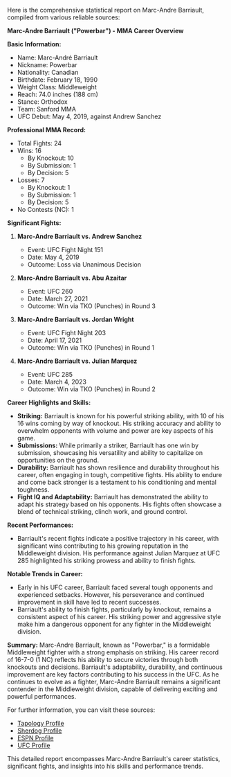 Here is the comprehensive statistical report on Marc-Andre Barriault, compiled from various reliable sources:

**Marc-Andre Barriault ("Powerbar") - MMA Career Overview**

**Basic Information:**
- Name: Marc-André Barriault
- Nickname: Powerbar
- Nationality: Canadian
- Birthdate: February 18, 1990
- Weight Class: Middleweight
- Reach: 74.0 inches (188 cm)
- Stance: Orthodox
- Team: Sanford MMA
- UFC Debut: May 4, 2019, against Andrew Sanchez

**Professional MMA Record:**
- Total Fights: 24
- Wins: 16
  - By Knockout: 10
  - By Submission: 1
  - By Decision: 5
- Losses: 7
  - By Knockout: 1
  - By Submission: 1
  - By Decision: 5
- No Contests (NC): 1

**Significant Fights:**
1. **Marc-Andre Barriault vs. Andrew Sanchez**
   - Event: UFC Fight Night 151
   - Date: May 4, 2019
   - Outcome: Loss via Unanimous Decision

2. **Marc-Andre Barriault vs. Abu Azaitar**
   - Event: UFC 260
   - Date: March 27, 2021
   - Outcome: Win via TKO (Punches) in Round 3

3. **Marc-Andre Barriault vs. Jordan Wright**
   - Event: UFC Fight Night 203
   - Date: April 17, 2021
   - Outcome: Win via TKO (Punches) in Round 1

4. **Marc-Andre Barriault vs. Julian Marquez**
   - Event: UFC 285
   - Date: March 4, 2023
   - Outcome: Win via TKO (Punches) in Round 2

**Career Highlights and Skills:**
- **Striking:** Barriault is known for his powerful striking ability, with 10 of his 16 wins coming by way of knockout. His striking accuracy and ability to overwhelm opponents with volume and power are key aspects of his game.
- **Submissions:** While primarily a striker, Barriault has one win by submission, showcasing his versatility and ability to capitalize on opportunities on the ground.
- **Durability:** Barriault has shown resilience and durability throughout his career, often engaging in tough, competitive fights. His ability to endure and come back stronger is a testament to his conditioning and mental toughness.
- **Fight IQ and Adaptability:** Barriault has demonstrated the ability to adapt his strategy based on his opponents. His fights often showcase a blend of technical striking, clinch work, and ground control.

**Recent Performances:**
- Barriault's recent fights indicate a positive trajectory in his career, with significant wins contributing to his growing reputation in the Middleweight division. His performance against Julian Marquez at UFC 285 highlighted his striking prowess and ability to finish fights.

**Notable Trends in Career:**
- Early in his UFC career, Barriault faced several tough opponents and experienced setbacks. However, his perseverance and continued improvement in skill have led to recent successes.
- Barriault's ability to finish fights, particularly by knockout, remains a consistent aspect of his career. His striking power and aggressive style make him a dangerous opponent for any fighter in the Middleweight division.

**Summary:**
Marc-Andre Barriault, known as "Powerbar," is a formidable Middleweight fighter with a strong emphasis on striking. His career record of 16-7-0 (1 NC) reflects his ability to secure victories through both knockouts and decisions. Barriault's adaptability, durability, and continuous improvement are key factors contributing to his success in the UFC. As he continues to evolve as a fighter, Marc-Andre Barriault remains a significant contender in the Middleweight division, capable of delivering exciting and powerful performances.

For further information, you can visit these sources:
- [Tapology Profile](https://www.tapology.com/fightcenter/fighters/26658-marc-andre-barriault)
- [Sherdog Profile](https://www.sherdog.com/fighter/MarcAndre-Barriault-170803)
- [ESPN Profile](https://www.espn.com/mma/fighter/stats/_/id/4415883/marc-andre-barriault)
- [UFC Profile](https://www.ufc.com/athlete/marc-andre-barriault?language_content_entity=en)

This detailed report encompasses Marc-Andre Barriault's career statistics, significant fights, and insights into his skills and performance trends.